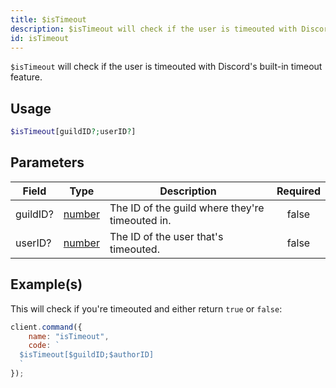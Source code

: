 ```yaml
---
title: $isTimeout
description: $isTimeout will check if the user is timeouted with Discord's built-in timeout feature.
id: isTimeout
---
```


`$isTimeout` will check if the user is timeouted with Discord's built-in timeout feature.

## Usage

```php
$isTimeout[guildID?;userID?]
```

## Parameters

| Field    | Type                                                                                              | Description                                     | Required |
| -------- | ------------------------------------------------------------------------------------------------- | ----------------------------------------------- | :------: |
| guildID? | [number](https://developer.mozilla.org/en-US/docs/Web/JavaScript/Reference/Global_Objects/Number) | The ID of the guild where they're timeouted in. |  false   |
| userID?  | [number](https://developer.mozilla.org/en-US/docs/Web/JavaScript/Reference/Global_Objects/Number) | The ID of the user that's timeouted.            |  false   |

## Example(s)

This will check if you're timeouted and either return `true` or `false`:

```javascript
client.command({
    name: "isTimeout",
    code: `
  $isTimeout[$guildID;$authorID]
  `
});
```
